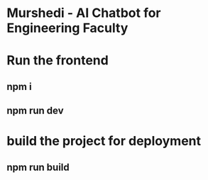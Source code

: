 # Murshedi - AI Chatbot for Engineering Faculty

# Run the frontend

## npm i

## npm run dev

# build the project for deployment

## npm run build
